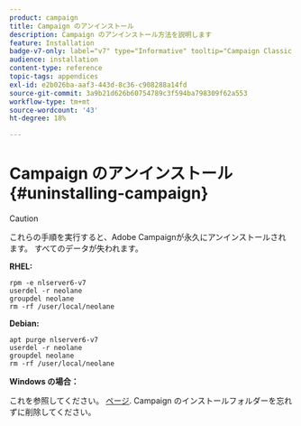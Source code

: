 ```yaml
---
product: campaign
title: Campaign のアンインストール
description: Campaign のアンインストール方法を説明します
feature: Installation
badge-v7-only: label="v7" type="Informative" tooltip="Campaign Classic v7 にのみ適用されます"
audience: installation
content-type: reference
topic-tags: appendices
exl-id: e2b026ba-aaf3-443d-8c36-c908288a14fd
source-git-commit: 3a9b21d626b60754789c3f594ba798309f62a553
workflow-type: tm+mt
source-wordcount: '43'
ht-degree: 18%

---
```


# Campaign のアンインストール{#uninstalling-campaign}



>[!CAUTION]
>
>これらの手順を実行すると、Adobe Campaignが永久にアンインストールされます。 すべてのデータが失われます。

**RHEL:**

```
rpm -e nlserver6-v7
userdel -r neolane
groupdel neolane
rm -rf /user/local/neolane
```

**Debian:**

```
apt purge nlserver6-v7
userdel -r neolane
groupdel neolane
rm -rf /user/local/neolane
```

**Windows の場合：**

これを参照してください。 [ページ](../../migration/using/migrating-in-windows-for-adobe-campaign-7.md#deleting-and-cleansing-adobe-campaign-previous-version). Campaign のインストールフォルダーを忘れずに削除してください。
